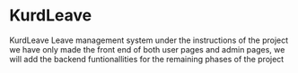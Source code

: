 # KurdLeave
KurdLeave Leave management system 
under the instructions of the project we have only made the front end of both user pages and admin pages, we will add the backend funtionallities for the remaining phases of the project

